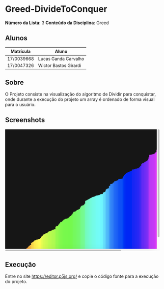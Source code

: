 # Greed-DivideToConquer

**Número da Lista**: 3
**Conteúdo da Disciplina**: Greed

## Alunos
|Matrícula | Aluno |
| -- | -- |
| 17/0039668  |  Lucas Ganda Carvalho  |
| 17/0047326  |  Wictor Bastos Girardi |

## Sobre 
O Projeto consiste na visualização do algoritmo de Dividir para conquistar, onde durante a execução do projeto um array é ordenado de forma visual para o usuário.

## Screenshots
![image example](./image.png)


## Execução
Entre no site https://editor.p5js.org/ e copie o código fonte para a execução do projeto.

